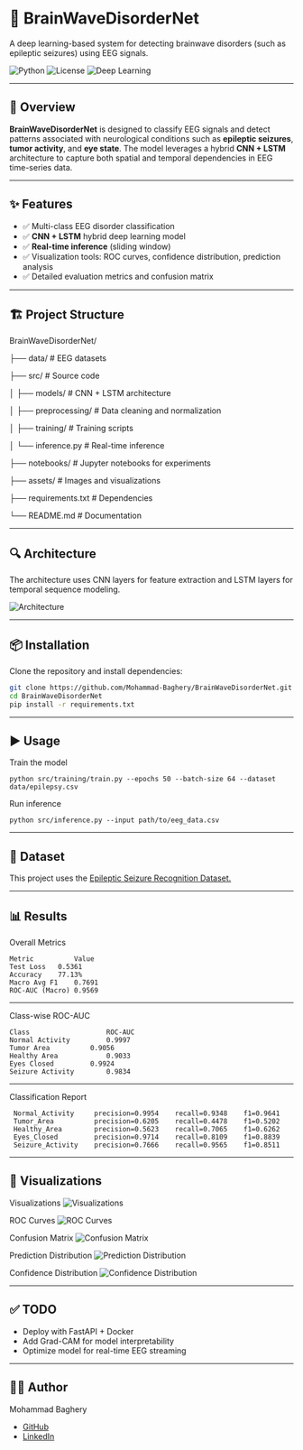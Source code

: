 # 🧠 BrainWaveDisorderNet
A deep learning-based system for detecting brainwave disorders (such as epileptic seizures) using EEG signals.

![Python](https://img.shields.io/badge/Python-3.9-blue)
![License](https://img.shields.io/badge/license-MIT-green)
![Deep Learning](https://img.shields.io/badge/DeepLearning-CNN%2BLSTM-orange)

---

## 📌 Overview
**BrainWaveDisorderNet** is designed to classify EEG signals and detect patterns associated with neurological conditions such as **epileptic seizures**, **tumor activity**, and **eye state**. The model leverages a hybrid **CNN + LSTM** architecture to capture both spatial and temporal dependencies in EEG time-series data.

---

## ✨ Features
- ✅ Multi-class EEG disorder classification  
- ✅ **CNN + LSTM** hybrid deep learning model  
- ✅ **Real-time inference** (sliding window)  
- ✅ Visualization tools: ROC curves, confidence distribution, prediction analysis  
- ✅ Detailed evaluation metrics and confusion matrix  

---

## 🏗 Project Structure
BrainWaveDisorderNet/

├── data/ # EEG datasets

├── src/ # Source code

│ ├── models/ # CNN + LSTM architecture

│ ├── preprocessing/ # Data cleaning and normalization

│ ├── training/ # Training scripts

│ └── inference.py # Real-time inference

├── notebooks/ # Jupyter notebooks for experiments

├── assets/ # Images and visualizations

├── requirements.txt # Dependencies

└── README.md # Documentation


---

## 🔍 Architecture
The architecture uses CNN layers for feature extraction and LSTM layers for temporal sequence modeling.

![Architecture](assets/brainwave_architecture.png) <!-- Add your architecture diagram here -->

---

## 📦 Installation
Clone the repository and install dependencies:
```bash
git clone https://github.com/Mohammad-Baghery/BrainWaveDisorderNet.git
cd BrainWaveDisorderNet
pip install -r requirements.txt
```
---

## ▶️ Usage
Train the model
```
python src/training/train.py --epochs 50 --batch-size 64 --dataset data/epilepsy.csv
```

Run inference
```
python src/inference.py --input path/to/eeg_data.csv
```
---

## 📂 Dataset
This project uses the [Epileptic Seizure Recognition Dataset.](https://www.kaggle.com/datasets/harunshimanto/epileptic-seizure-recognition)

---

## 📊 Results
Overall Metrics

```
Metric	        Value
Test Loss	0.5361
Accuracy	77.13%
Macro Avg F1	0.7691
ROC-AUC (Macro)	0.9569
```
---
Class-wise ROC-AUC

```
Class	                ROC-AUC
Normal Activity	        0.9997
Tumor Area	        0.9056
Healthy Area	        0.9033
Eyes Closed        	0.9924
Seizure Activity        0.9834
```
---
Classification Report
```
 Normal_Activity     precision=0.9954    recall=0.9348    f1=0.9641
 Tumor_Area          precision=0.6205    recall=0.4478    f1=0.5202
 Healthy_Area        precision=0.5623    recall=0.7065    f1=0.6262
 Eyes_Closed         precision=0.9714    recall=0.8109    f1=0.8839
 Seizure_Activity    precision=0.7666    recall=0.9565    f1=0.8511
```
---

## 👀 Visualizations
Visualizations
![Visualizations](results/plots/training_history_20250805_201934.png)

ROC Curves
![ROC Curves](results/plots/roc_curves_20250806_211240.png)

Confusion Matrix
![Confusion Matrix](results/plots/confusion_matrix_20250806_211240.png)

Prediction Distribution
![Prediction Distribution](results/plots/prediction_distribution_20250806_211240.png)

Confidence Distribution
![Confidence Distribution](results/plots/confidence_distribution_20250806_211240.png)

---

## ✅ TODO
 - Deploy with FastAPI + Docker
 - Add Grad-CAM for model interpretability
-  Optimize model for real-time EEG streaming

---

## 👨‍💻 Author
Mohammad Baghery
- [GitHub](https://github.com/Mohammad-Baghery/BrainWaveDisorderNet)
- [LinkedIn](https://www.linkedin.com/in/mohammad-baghery/)